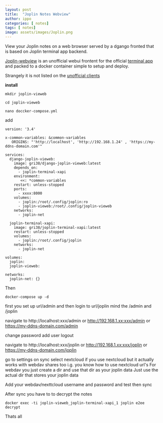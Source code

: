 ```yaml
---
layout: post
title:  "Joplin Notes Webview"
author: ippo
categories: [ notes]
tags: [ notes]
image: assets/images/Joplin.png
---
```


View your Joplin notes on a web browser served by a dgango fronted that is based on Joplin terminal app backend.

[Joplin-webview](https://github.com/joplin-vieweb/joplin-vieweb) is an unofficial webui frontent for the official [terminal app](https://joplinapp.org/terminal/) and packed to a docker container
simple to setup and deploy.

Strangely it is not listed on the [unofficial clients](https://discourse.joplinapp.org/t/unofficial-alternative-joplin-distributions/23703)

**install**

`mkdir joplin-vieweb`

`cd joplin-vieweb`

`nano doccker-compose.yml`

add

```
version: '3.4'

x-common-variables: &common-variables
   ORIGINS: "'http://localhost', 'http://192.168.1.24' , 'https://my-ddns-domain.com'"

services:
  django-joplin-vieweb:
    image: gri38/django-joplin-vieweb:latest
    depends_on:
      - joplin-terminal-xapi
    environment:
       <<: *common-variables
    restart: unless-stopped
    ports:
      - xxxx:8000
    volumes:
      - joplin:/root/.config/joplin:ro
      - joplin-vieweb:/root/.config/joplin-vieweb
    networks:
      - joplin-net

  joplin-terminal-xapi:
    image: gri38/joplin-terminal-xapi:latest
    restart: unless-stopped
    volumes:
      - joplin:/root/.config/joplin
    networks:
      - joplin-net

volumes:
  joplin:
  joplin-vieweb:

networks:
  joplin-net: {}
```

Then

`docker-compose up -d`

first you set up url/admin and then login to url/joplin
mind the /admin and /joplin

navigate to
http://localhost:xxx/admin
or http://192.168.1.xx:xxx/admin 
or https://my-ddns-domain.com/admin

change password
add user
logout

navigate to 
http://localhost:xxx/joplin
or http://192.168.1.xx:xxx/joplin
or https://my-ddns-domain.com/joplin

go to settings
on sync select nextcloud if you use nextcloud but it actually works with webdav shares too
i.g. you know how to use nextcloud url's 
For webdav you just create a dir and use that dir as your joplin data
Just use the actual dir that stores your joplin data

Add your webdav/nexttcloud username and password and test then sync

After sync you have to to decrypt the notes

`docker exec -ti joplin-vieweb_joplin-terminal-xapi_1 joplin e2ee decrypt`

Thats all
